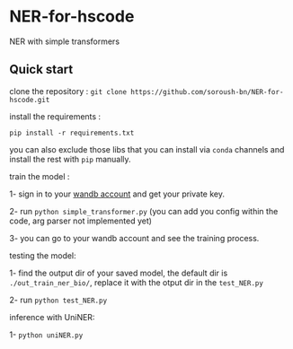 # NER-for-hscode
NER with simple transformers

## Quick start

clone the repository : 
`git clone https://github.com/soroush-bn/NER-for-hscode.git`

install the requirements : 

`pip install -r requirements.txt`

you can also exclude those libs that you can install via `conda` channels and install the rest with `pip` manually.

train the model :

1- sign in to your [wandb account](https://wandb.ai/) and get your private key.

2- run `python simple_transformer.py` (you can add you config within the code, arg parser not implemented yet)

3- you can go to your wandb account and see the training process.

testing the model:

1- find the output dir of your saved model, the default dir is `./out_train_ner_bio/`, replace it with the otput dir in the `test_NER.py`

2- run `python test_NER.py`


inference with UniNER: 

1- `python uniNER.py`


